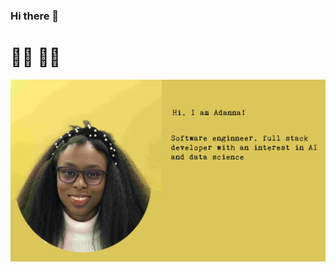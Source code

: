 ### Hi there 👋

# 👋🏾 👩🏾‍

<img src="https://github.com/runnily/runnily/blob/main/imgonline-com-ua-CompressToSize-N03nR6getMP85mO.jpg?raw=true" alt="banner that says Monica Powell - software engineer, content creator and community organizer alongside a cartoon illustration of Monica">
